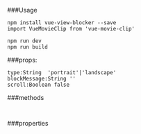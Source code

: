 
###Usage
```
npm install vue-view-blocker --save
import VueMovieClip from 'vue-movie-clip'
```
```
npm run dev
npm run build
```


###props:
```
type:String  'portrait'|'landscape'
blockMessage:String ''
scroll:Boolean false

```
###methods
```


```
###properties
```

```


